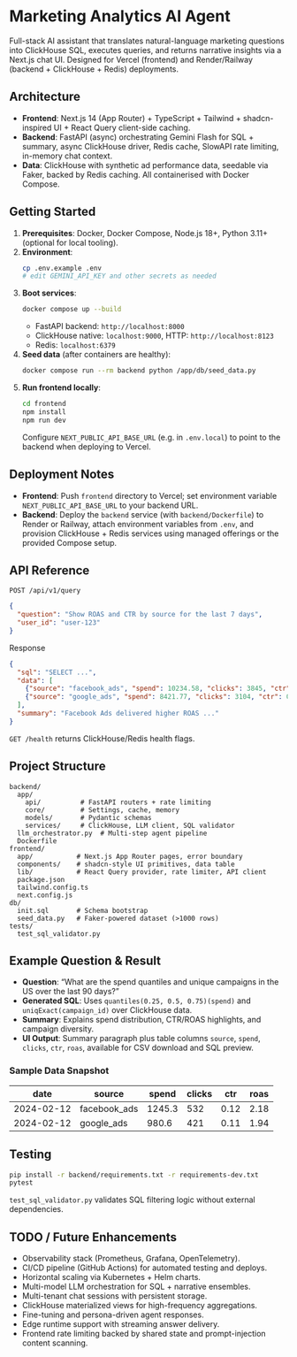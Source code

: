 # Marketing Analytics AI Agent

Full-stack AI assistant that translates natural-language marketing questions into ClickHouse SQL, executes queries, and returns narrative insights via a Next.js chat UI. Designed for Vercel (frontend) and Render/Railway (backend + ClickHouse + Redis) deployments.

## Architecture
- **Frontend**: Next.js 14 (App Router) + TypeScript + Tailwind + shadcn-inspired UI + React Query client-side caching.
- **Backend**: FastAPI (async) orchestrating Gemini Flash for SQL + summary, async ClickHouse driver, Redis cache, SlowAPI rate limiting, in-memory chat context.
- **Data**: ClickHouse with synthetic ad performance data, seedable via Faker, backed by Redis caching. All containerised with Docker Compose.

## Getting Started
1. **Prerequisites**: Docker, Docker Compose, Node.js 18+, Python 3.11+ (optional for local tooling).
2. **Environment**:
   ```bash
   cp .env.example .env
   # edit GEMINI_API_KEY and other secrets as needed
   ```
3. **Boot services**:
   ```bash
   docker compose up --build
   ```
   - FastAPI backend: `http://localhost:8000`
   - ClickHouse native: `localhost:9000`, HTTP: `http://localhost:8123`
   - Redis: `localhost:6379`
4. **Seed data** (after containers are healthy):
   ```bash
   docker compose run --rm backend python /app/db/seed_data.py
   ```
5. **Run frontend locally**:
   ```bash
   cd frontend
   npm install
   npm run dev
   ```
   Configure `NEXT_PUBLIC_API_BASE_URL` (e.g. in `.env.local`) to point to the backend when deploying to Vercel.

## Deployment Notes
- **Frontend**: Push `frontend` directory to Vercel; set environment variable `NEXT_PUBLIC_API_BASE_URL` to your backend URL.
- **Backend**: Deploy the `backend` service (with `backend/Dockerfile`) to Render or Railway, attach environment variables from `.env`, and provision ClickHouse + Redis services using managed offerings or the provided Compose setup.

## API Reference
`POST /api/v1/query`
```json
{
  "question": "Show ROAS and CTR by source for the last 7 days",
  "user_id": "user-123"
}
```
Response
```json
{
  "sql": "SELECT ...",
  "data": [
    {"source": "facebook_ads", "spend": 10234.58, "clicks": 3845, "ctr": 0.12, "roas": 2.45},
    {"source": "google_ads", "spend": 8421.77, "clicks": 3104, "ctr": 0.11, "roas": 2.11}
  ],
  "summary": "Facebook Ads delivered higher ROAS ..."
}
```
`GET /health` returns ClickHouse/Redis health flags.

## Project Structure
```
backend/
  app/
    api/          # FastAPI routers + rate limiting
    core/         # Settings, cache, memory
    models/       # Pydantic schemas
    services/     # ClickHouse, LLM client, SQL validator
  llm_orchestrator.py  # Multi-step agent pipeline
  Dockerfile
frontend/
  app/           # Next.js App Router pages, error boundary
  components/    # shadcn-style UI primitives, data table
  lib/           # React Query provider, rate limiter, API client
  package.json
  tailwind.config.ts
  next.config.js
db/
  init.sql       # Schema bootstrap
  seed_data.py   # Faker-powered dataset (>1000 rows)
tests/
  test_sql_validator.py
```

## Example Question & Result
- **Question**: “What are the spend quantiles and unique campaigns in the US over the last 90 days?”
- **Generated SQL**: Uses `quantiles(0.25, 0.5, 0.75)(spend)` and `uniqExact(campaign_id)` over ClickHouse data.
- **Summary**: Explains spend distribution, CTR/ROAS highlights, and campaign diversity.
- **UI Output**: Summary paragraph plus table columns `source`, `spend`, `clicks`, `ctr`, `roas`, available for CSV download and SQL preview.

### Sample Data Snapshot
| date       | source        | spend  | clicks | ctr  | roas |
|------------|---------------|--------|--------|------|------|
| 2024-02-12 | facebook_ads  | 1245.3 | 532    | 0.12 | 2.18 |
| 2024-02-12 | google_ads    | 980.6  | 421    | 0.11 | 1.94 |

## Testing
```bash
pip install -r backend/requirements.txt -r requirements-dev.txt
pytest
```
`test_sql_validator.py` validates SQL filtering logic without external dependencies.

## TODO / Future Enhancements
- Observability stack (Prometheus, Grafana, OpenTelemetry).
- CI/CD pipeline (GitHub Actions) for automated testing and deploys.
- Horizontal scaling via Kubernetes + Helm charts.
- Multi-model LLM orchestration for SQL + narrative ensembles.
- Multi-tenant chat sessions with persistent storage.
- ClickHouse materialized views for high-frequency aggregations.
- Fine-tuning and persona-driven agent responses.
- Edge runtime support with streaming answer delivery.
- Frontend rate limiting backed by shared state and prompt-injection content scanning.
